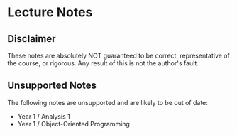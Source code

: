# Lecture Notes

## Disclaimer

These notes are absolutely NOT guaranteed to be correct, representative of the course, or rigorous. Any result of this is not the author's fault.

## Unsupported Notes

The following notes are unsupported and are likely to be out of date:

* Year 1 / Analysis 1
* Year 1 / Object-Oriented Programming